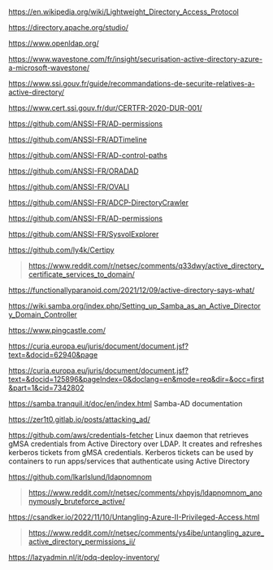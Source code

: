 https://en.wikipedia.org/wiki/Lightweight_Directory_Access_Protocol

https://directory.apache.org/studio/

https://www.openldap.org/

https://www.wavestone.com/fr/insight/securisation-active-directory-azure-a-microsoft-wavestone/

https://www.ssi.gouv.fr/guide/recommandations-de-securite-relatives-a-active-directory/

https://www.cert.ssi.gouv.fr/dur/CERTFR-2020-DUR-001/

https://github.com/ANSSI-FR/AD-permissions

https://github.com/ANSSI-FR/ADTimeline

https://github.com/ANSSI-FR/AD-control-paths

https://github.com/ANSSI-FR/ORADAD

https://github.com/ANSSI-FR/OVALI

https://github.com/ANSSI-FR/ADCP-DirectoryCrawler

https://github.com/ANSSI-FR/AD-permissions

https://github.com/ANSSI-FR/SysvolExplorer

https://github.com/ly4k/Certipy
> https://www.reddit.com/r/netsec/comments/q33dwy/active_directory_certificate_services_to_domain/

https://functionallyparanoid.com/2021/12/09/active-directory-says-what/


https://wiki.samba.org/index.php/Setting_up_Samba_as_an_Active_Directory_Domain_Controller

https://www.pingcastle.com/

https://curia.europa.eu/juris/document/document.jsf?text=&docid=62940&page

https://curia.europa.eu/juris/document/document.jsf?text=&docid=125896&pageIndex=0&doclang=en&mode=req&dir=&occ=first&part=1&cid=7342802

https://samba.tranquil.it/doc/en/index.html Samba-AD documentation

https://zer1t0.gitlab.io/posts/attacking_ad/

https://github.com/aws/credentials-fetcher Linux daemon that retrieves gMSA credentials from Active Directory over LDAP. It creates and refreshes kerberos tickets from gMSA credentials. Kerberos tickets can be used by containers to run apps/services that authenticate using Active Directory

https://github.com/lkarlslund/ldapnomnom
> https://www.reddit.com/r/netsec/comments/xhpyjs/ldapnomnom_anonymously_bruteforce_active/

https://csandker.io/2022/11/10/Untangling-Azure-II-Privileged-Access.html
> https://www.reddit.com/r/netsec/comments/ys4ibe/untangling_azure_active_directory_permissions_ii/

https://lazyadmin.nl/it/pdq-deploy-inventory/